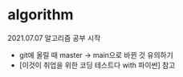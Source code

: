 # algorithm
2021.07.07 알고리즘 공부 시작

- git에 올릴 때 master -> main으로 바뀐 것 유의하기
- [이것이 취업을 위한 코딩 테스트다 with 파이썬] 참고
